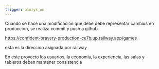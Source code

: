 ```yaml
---
trigger: always_on
---
```


Cuando se hace una modificación que debe debe representar cambios en produccion, se realiza commit y push a github

https://confident-bravery-production-ce7b.up.railway.app/games

esta es la direccion asignada por railway

En este proyecto los usuarios, la economia, la experiencia, las salas y tableros deben mantener consistencia